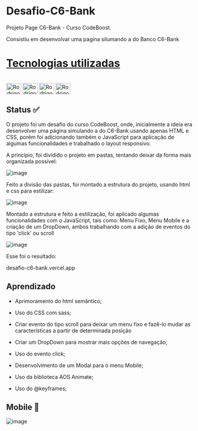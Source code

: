 # Desafio-C6-Bank

Projeto Page C6-Bank - Curso CodeBoost.

<p> Consistiu em desenvolvar uma pagina silumando a do Banco C6-Bank </p>


# [Tecnologias utilizadas](#tecnologias)
<div style="display: inline_block"><br>
  <img align="center" alt="Rodrigo-html" height="30" width="40" src="https://cdn.jsdelivr.net/gh/devicons/devicon/icons/html5/html5-original.svg">
  <img align="center" alt="Rodrigo-Css" height="30" width="40" src="https://cdn.jsdelivr.net/gh/devicons/devicon/icons/css3/css3-original.svg">
  <img align="center" alt="Rodrigo-Css" height="30" width="40" src="https://cdn.jsdelivr.net/gh/devicons/devicon/icons/sass/sass-original.svg">
  <img align="center" alt="Rodrigo-JS" height="30" width="40" src="https://cdn.jsdelivr.net/gh/devicons/devicon/icons/javascript/javascript-original.svg">
  
</div>

   
## Status ✅
O projeto foi um desafio do curso CodeBoost, onde, inicialmente a ideia era desenvolver uma página simulando a do C6-Bank usando apenas HTML e CSS, porém foi adicionando também o JavaScript
para aplicação de algumas funcionalidades e trabalhado o layout responsivo.

A princípio, foi dividido o projeto em pastas, tentando deixar da forma mais organizada possível:

![image](https://user-images.githubusercontent.com/99925589/193408474-a36491fe-fe17-47ca-8395-be7657ee6b50.png)

Feito a divisão das pastas, foi montado a estrutura do projeto, usando html e css para estilizar:

![image](https://user-images.githubusercontent.com/99925589/193408706-76386ad4-5cad-43bb-ba8f-a781d7d7376a.png)

Montado a estrutura e feito a estilização, foi aplicado algumas funcionalidades com o JavaScript, tais como: Menu Fixo, Menu Mobile e a criação de um  DropDown, ambos trabalhando com a adição de eventos do tipo 'click' ou scroll

![image](https://user-images.githubusercontent.com/99925589/193408946-95d35ecc-a17d-4db3-9528-b0ce4eb1b52f.png)



<p>Esse foi o resultado:</p>
<a>desafio-c6-bank.vercel.app</a>

## Aprendizado 

 * <p> Aprimoramento do html semântico; </p>
 * <p> Uso do CSS com sass;</p>
 * <p> Criar evento do tipo scroll para deixar um menu fixo e fazê-lo mudar as características a partir de determinada posição</p>
 * <p> Criar um DropDown para mostrar mais opções de navegação;</p>
 * <p> Uso do evento click;</p>
 * <p> Desenvolvimento de um Modal para o menu Mobile;</p>
 * <p> Uso da biblioteca AOS Animate;</p>
 * <p> Uso do @keyframes;</p>
 

 ## Mobile 📱
 ![image](https://user-images.githubusercontent.com/99925589/193409256-d0b01944-beb4-4686-a26f-8b1eddc9f4bc.png)
